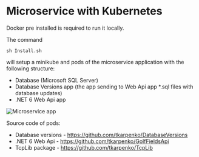 # Microservice with Kubernetes

Docker pre installed is required to run it locally.

The command

```sh Install.sh```

will setup a minikube and pods of the microservice application with the following structure:

* Database (Microsoft SQL Server)
* Database Versions app (the app sending to Web Api app *.sql files with database updates)
* .NET 6 Web Api app

![Microservice app](https://github.com/tkarpenko/MicroserviceWithKubernetes/blob/main/Microservice.jpg)

Source code of pods:
* Database versions - https://github.com/tkarpenko/DatabaseVersions
* .NET 6 Web Api - https://github.com/tkarpenko/GolfFieldsApi
* TcpLib package - https://github.com/tkarpenko/TcpLib